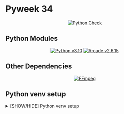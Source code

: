 # Pyweek 34

<div align="center">

[![Python Check](https://github.com/MrTanoshii/PyWeek-34/actions/workflows/python_lint_check.yml/badge.svg)](https://github.com/MrTanoshii/PyWeek-34/actions/workflows/python_lint_check.yml)

</div>

## Python Modules

<div align="center">

[![Python v3.10](https://img.shields.io/badge/Python-v3.10-blue)](https://docs.python.org/3.10/)
[![Arcade v2.6.15](https://img.shields.io/badge/Arcade-v2.6.15-blue)](https://api.arcade.academy/en/2.6.15/)

</div>

## Other Dependencies

<div align="center">

[![FFmpeg](https://img.shields.io/badge/FFmpeg-required-blue)](https://www.ffmpeg.org/download.html)

</div>

## Python venv setup

<details>
  <summary>[SHOW/HIDE] Python venv setup</summary>
    <details>
      <summary>[SHOW/HIDE] Windows Instructions</summary>

### Windows

#### Create the venv

```shell
cd GITHUB_REPO_ROOT_DIR
python -m venv venv
```

#### Activate the venv

```shell
cd GITHUB_REPO_ROOT_DIR
.\venv\Scripts\activate
```

Note: Your terminal will have `(venv)` prefixed to your current path.

#### Deactivate the venv

```shell
deactivate
```

</details><details>
    <summary>[SHOW/HIDE] Linux Instructions</summary>

### Linux

```
shell
cd GITHUB_REPO_ROOT_DIR
python3 -m venv venv
```

#### Activate the venv

```shell
cd GITHUB_REPO_ROOT_DIR
source venv\bin\activate
```

Note: Your terminal will have `(venv)` prefixed to your current path.

#### Deactivate the venv

```shell
deactivate
```

</details>

### Install Dependencies

With venv activated, Windows `pip install -r requirements.txt` Linux `pip3 install -r requirements.txt`

### Running Instructions

Run game with `python3 run_game.py`

</details>
